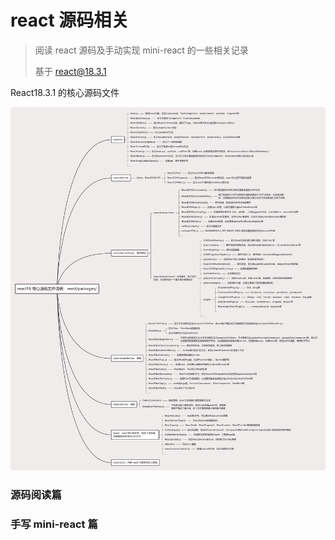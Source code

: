 # react 源码相关

>阅读 react 源码及手动实现 mini-react 的一些相关记录
>
>
>
>基于 react@18.3.1



React18.3.1 的核心源码文件

![](./imgs/img1.jpg)



### 源码阅读篇





### 手写 mini-react 篇

